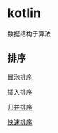# kotlin

数据结构于算法

## 排序

[冒泡排序](src/main/kotlin/io/intellij/kotlin/dsa/sort/impl/BubbleSort.kt)

[插入排序](src/main/kotlin/io/intellij/kotlin/dsa/sort/impl/InsertSort.kt)

[归并排序](src/main/kotlin/io/intellij/kotlin/dsa/sort/impl/MergeSort.kt)

[快速排序](src/main/kotlin/io/intellij/kotlin/dsa/sort/impl/QuickSort.kt)
